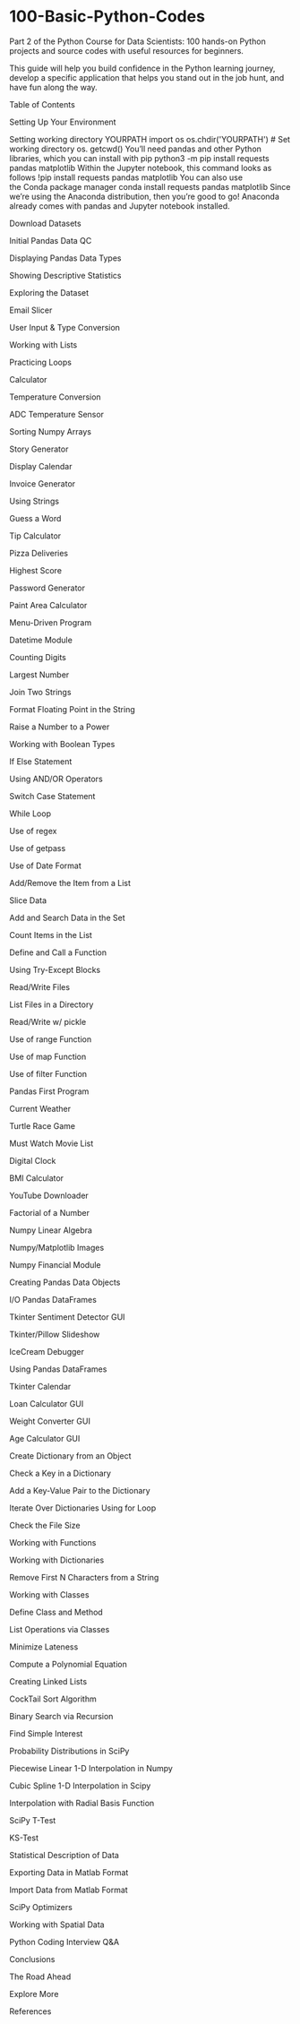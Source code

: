 # 100-Basic-Python-Codes
Part 2 of the Python Course for Data Scientists: 100 hands-on Python projects and source codes with useful resources for beginners.

This guide will help you build confidence in the Python learning journey, develop a specific application that helps you stand out in the job hunt, and have fun along the way.

Table of Contents

Setting Up Your Environment

Setting working directory YOURPATH
import os
os.chdir('YOURPATH')    # Set working directory
os. getcwd()
You’ll need pandas and other Python libraries, which you can install with pip
python3 -m pip install requests pandas matplotlib
Within the Jupyter notebook, this command looks as follows
!pip install requests pandas matplotlib
You can also use the Conda package manager
conda install requests pandas matplotlib
Since we’re using the Anaconda distribution, then you’re good to go! Anaconda already comes with pandas and Jupyter notebook installed.

Download Datasets

Initial Pandas Data QC 

Displaying Pandas Data Types

Showing Descriptive Statistics

Exploring the Dataset

Email Slicer

User Input & Type Conversion

Working with Lists

Practicing Loops

Calculator

Temperature Conversion

ADC Temperature Sensor

Sorting Numpy Arrays

Story Generator

Display Calendar

Invoice Generator

Using Strings

Guess a Word

Tip Calculator

Pizza Deliveries

Highest Score

Password Generator

Paint Area Calculator

Menu-Driven Program

Datetime Module

Counting Digits

Largest Number

Join Two Strings

Format Floating Point in the String

Raise a Number to a Power

Working with Boolean Types

If Else Statement

Using AND/OR Operators

Switch Case Statement

While Loop

Use of regex

Use of getpass

Use of Date Format

Add/Remove the Item from a List

Slice Data

Add and Search Data in the Set

Count Items in the List

Define and Call a Function

Using Try-Except Blocks

Read/Write Files

List Files in a Directory

Read/Write w/ pickle

Use of range Function

Use of map Function

Use of filter Function

Pandas First Program

Current Weather

Turtle Race Game

Must Watch Movie List

Digital Clock

BMI Calculator

YouTube Downloader

Factorial of a Number

Numpy Linear Algebra

Numpy/Matplotlib Images

Numpy Financial Module  

Creating Pandas Data Objects

I/O Pandas DataFrames

Tkinter Sentiment Detector GUI 

Tkinter/Pillow Slideshow

IceCream Debugger

Using Pandas DataFrames

Tkinter Calendar

Loan Calculator GUI

Weight Converter GUI

Age Calculator GUI

Create Dictionary from an Object

Check a Key in a Dictionary

Add a Key-Value Pair to the Dictionary

Iterate Over Dictionaries Using for Loop

Check the File Size

Working with Functions

Working with Dictionaries

Remove First N Characters from a String

Working with Classes

Define Class and Method

List Operations via Classes

Minimize Lateness 

Compute a Polynomial Equation

Creating Linked Lists

CockTail Sort Algorithm

Binary Search via Recursion

Find Simple Interest

Probability Distributions in SciPy

Piecewise Linear 1-D Interpolation in Numpy

Cubic Spline 1-D Interpolation in Scipy

Interpolation with Radial Basis Function

SciPy T-Test

KS-Test

Statistical Description of Data

Exporting Data in Matlab Format

Import Data from Matlab Format

SciPy Optimizers

Working with Spatial Data

Python Coding Interview Q&A

Conclusions

The Road Ahead

Explore More

References
